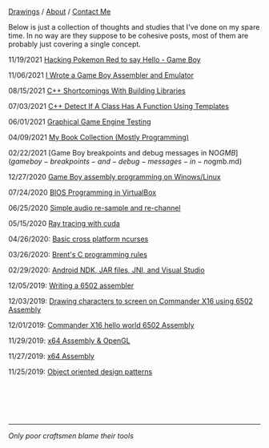 [Drawings](drawings.md) / [About](about.md) / [Contact Me](contact.md)

Below is just a collection of thoughts and studies that I've done on my spare time. In no way are they suppose to be cohesive posts, most of them are probably just covering a single concept.

11/19/2021 [Hacking Pokemon Red to say Hello - Game Boy](hacking-pokemon-red-to-say-hello.md)

11/06/2021 [I Wrote a Game Boy Assembler and Emulator](gameboy-assembler-and-debugger.md)

08/15/2021 [C++ Shortcomings With Building Libraries](cpp-shortcomings-with-building-libraries.md)

07/03/2021 [C++ Detect If A Class Has A Function Using Templates](cpp-detect-functions-template.md)

06/01/2021 [Graphical Game Engine Testing](graphical-game-engine.md)

04/09/2021 [My Book Collection (Mostly Programming)](my-book-collection.md)

02/22/2021 [Game Boy breakpoints and debug messages in NO$GMB](gameboy-breakpoints-and-debug-messages-in-no$gmb.md)

12/27/2020 [Game Boy assembly programming on Winows/Linux](gameboy-assembly-programming.md)

07/24/2020 [BIOS Programming in VirtualBox](BIOS-programming-in-virtualbox.md)

06/25/2020 [Simple audio re-sample and re-channel](simple-audio-re-sample-and-re-channel.md)

05/15/2020 [Ray tracing with cuda](ray-tracing-with-cuda.md)

04/26/2020: [Basic cross platform ncurses](basic-cross-platform-ncurses.md)

03/26/2020: [Brent's C programming rules](brents-c-programming-rules.md)

02/29/2020: [Android NDK, JAR files, JNI, and Visual Studio](visual-studio-android-ndk-jar-files.md)

12/05/2019: [Writing a 6502 assembler](writing-6502-assembler.md)

12/03/2019: [Drawing characters to screen on Commander X16 using 6502 Assembly](commander-x16-video-memory.md)

12/01/2019: [Commander X16 hello world 6502 Assembly](commander-x16-hello-world-6502-assembly.md)

11/29/2019: [x64 Assembly & OpenGL](x64-assembly-opengl.md)

11/27/2019: [x64 Assembly](x64-assembly.md)

11/25/2019: [Object oriented design patterns](design-patterns.md)

<br/><br/><br/><br/>

---

*Only poor craftsmen blame their tools*
